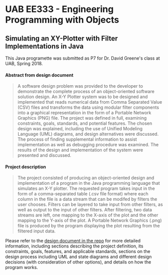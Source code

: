 # UAB EE333 - Engineering Programming with Objects
## Simulating an XY-Plotter with Filter Implementations in Java

This Java programette was submitted as P7 for Dr. David Greene's class at UAB, Spring 2018. 

#### Abstract from design document
>A software design problem was provided to the developer to demonstrate the complete process of an object-oriented software solution design. An X-Y Plotter system was to be designed and implemented that reads numerical data from Comma Separated Value (CSV) files and transforms the data using modular filter components into a graphical representation in the form of a Portable Network Graphics (PNG) file. The project was defined in full, examining constraints, goals, standards, and potential features. The chosen design was explained, including the use of Unified Modeling Language (UML) diagrams, and design alternatives were discussed. The process of finding supplemental information to assist implementation as well as debugging procedure was examined. The results of the design and implementation of the system were presented and discussed.

#### Project description
>The project consisted of producing an object-oriented design and implementation of a program in the Java programming language that simulates an X-Y plotter. The requested program takes input in the form of a comma-separated table (.csv file format) where each column in the file is a data stream that can be modifed by filters the user chooses. Filters can be layered to take input from other filters, as well as output to the input of other filters. After filtering, two data streams are left, one mapping to the X-axis of the plot and the other mapping to the Y-axis of the plot. A Portable Network Graphics (.png) file is produced by the program displaying the plot resulting from the filtered input data.


Please refer to the [design document in the repo](cmcgarty-p7.pdf) for more detailed information, including sections describing the project definition, its constraints, goals, features, and applicable standards, sections on the design process including UML and state diagrams and different design decisions (with consideration of other options), and details on how the program works.
